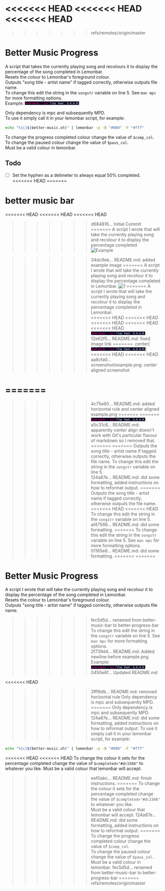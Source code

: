 <<<<<<< HEAD
<<<<<<< HEAD
<<<<<<< HEAD
=======
>>>>>>> refs/remotes/origin/master
# Better Music Progress
A script that takes the currently playing song and recolours it to display the percentage of the song completed in Lemonbar.  
Resets the colour to Lemonbar's foreground colour.  
Outputs "song title - artist name" if tagged correctly, otherwise outputs file name.  
To change this edit the string in the `songstr` variable on line 5. See `man mpc` for more formatting options.  
Example: ![1](/screenshot/example.png)

Only dependency is mpc and subsequently MPD.  
To use it simply call it in your lemonbar script, for example:
```bash
echo "%{c}$(better-music.sh)" | lemonbar -p -B "#000" -F "#fff"
```
To change the progress completed colour change the value of `$comp_col`.   
To change the paused colour change the value of `$paus_col`.   
Must be a valid colour in lemonbar.

## Todo
- [ ] Set the hyphen as a delimeter to always equal 50% completed.
<<<<<<< HEAD
=======
# better music bar
<<<<<<< HEAD
<<<<<<< HEAD
<<<<<<< HEAD
>>>>>>> d684816... Initial Commit
=======
A script I wrote that will take the currently playing song and recolour it to display the percentage completed.
![Example](screenshots/example.png)

>>>>>>> 34dc9eb... README.md: added example image
=======
A script I wrote that will take the currently playing song and recolour it to display the percentage completed in Lemonbar.
![1](/screenshots/example.png)
=======
A script I wrote that will take the currently playing song and recolour it to display the percentage completed in Lemonbar.  
<<<<<<< HEAD
<<<<<<< HEAD
<<<<<<< HEAD
<<<<<<< HEAD
<<<<<<< HEAD
![1](/screenshot/example.png)
>>>>>>> 12e62f5... README.md: fixed image link
=======
.center[![1](/screenshot/example.png)]
<<<<<<< HEAD
<<<<<<< HEAD
>>>>>>> aa8cfa0... screenshot/example.png: center aligned screenshot

=======
========================================
>>>>>>> 4c75e60... README.md: added horizontal rule and center aligned example.png
=======
=======
![1](/screenshot/example.png)
>>>>>>> a5c31c6... README.md: apparently center align doesn't work with Git's particular flavour of markdown so I removed that.
=======
=======
Outputs the song title - artist name if tagged correctly, otherwise outputs the file name. To change this edit the string in the `songstr` variable on line 5.  
>>>>>>> 124a87e... README.md: did some formatting, added instructions on how to reformat output.
=======
Outputs the song title - artist name if tagged correctly, otherwise outputs the file name.  
<<<<<<< HEAD
<<<<<<< HEAD
To change this edit the string in the `songstr` variable on line 5.  
>>>>>>> af47566... README.md: did some formatting.
=======
To change this edit the string in the `songstr` variable on line 5. See `man mpc` for more formatting options. 
>>>>>>> 01165e6... README.md: did some formatting.
=======
=======
# Better Music Progress
A script I wrote that will take the currently playing song and recolour it to display the percentage of the song completed in Lemonbar.  
Resets the colour to Lemonbar's foreground colour.  
Outputs "song title - artist name" if tagged correctly, otherwise outputs file name.  
>>>>>>> fec5d5d... renamed from better-music-bar to better-progress-bar
To change this edit the string in the `songstr` variable on line 5. See `man mpc` for more formatting options.  
>>>>>>> 2f739d4... README.md: Added newline before example.png
Example: ![1](/screenshot/example.png)
>>>>>>> 0450e6f... Updated README.md

<<<<<<< HEAD
>>>>>>> 3fff6db... README.md: removed horizontal rule
Only dependency is mpc and subsequently MPD.
=======
Only dependency is mpc and subsequently MPD.  
>>>>>>> 124a87e... README.md: did some formatting, added instructions on how to reformat output.
To use it simply call it in your lemonbar script, for example:
```bash
echo "%{c}$(better-music.sh)" | lemonbar -p -B "#000" -F "#fff"
```
<<<<<<< HEAD
<<<<<<< HEAD
To change the colour it sets for the percentage completed change the value of `$completed="#dc1566"` to whatever you like. Must be a valid colour that lemonbar will accept.
>>>>>>> eef0abc... README.md: finish instructions.
=======
To change the colour it sets for the percentage completed change the value of `$completed="#dc1566"` to whatever you like.  
Must be a valid colour that lemonbar will accept.
>>>>>>> 124a87e... README.md: did some formatting, added instructions on how to reformat output.
=======
To change the progress completed colour change the value of `$comp_col`.   
To change the paused colour change the value of `$paus_col`.   
Must be a valid colour in lemonbar.
>>>>>>> fec5d5d... renamed from better-music-bar to better-progress-bar
=======
>>>>>>> refs/remotes/origin/master
